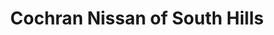 ---
title: "Cochran Nissan of South Hills"
url: /pittsburgh/cochran-nissan-of-south-hills/
shop: Autohaus
---